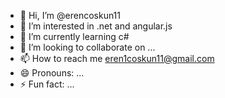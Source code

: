 - 👋 Hi, I’m @erencoskun11
- 👀 I’m interested in .net and angular.js
- 🌱 I’m currently learning c#
- 💞️ I’m looking to collaborate on ...
- 📫 How to reach me eren1coskun11@gmail.com
- 😄 Pronouns: ...
- ⚡ Fun fact: ...

<!---
erencoskun11/erencoskun11 is a ✨ special ✨ repository because its `README.md` (this file) appears on your GitHub profile.
You can click the Preview link to take a look at your changes.
--->
